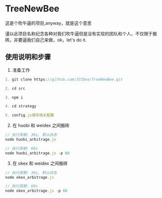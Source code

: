 <!-- markdownlint-disable MD029 -->

# TreeNewBee

这是个吹牛逼的项目,anyway，就是这个意思

谨以此项目名称纪念各种对我们吹牛逼但是没有实现的团队和个人，不仅限于搬砖。非要逼我们自己来做，ok，let's do it.

## 使用说明和步骤

1. 准备工作

```javascript
1. git clone https://github.com/JCCDex/TreeNewBee.git

2. cd src

3. npm i

4. cd strategy

5. config.js填写相关配置

```

2. 在 huobi 和 weidex 之间搬砖

```javascript
// 执行周期: 30s, 默认状态
node huobi_arbitrage.js

// 执行周期: 60s
node huobi_arbitrage.js -p 60
```

3. 在 okex 和 weidex 之间搬砖

```javascript
// 执行周期: 30s, 默认状态
node okex_arbitrage.js

// 执行周期: 60s
node okex_arbitrage.js -p 60
```
